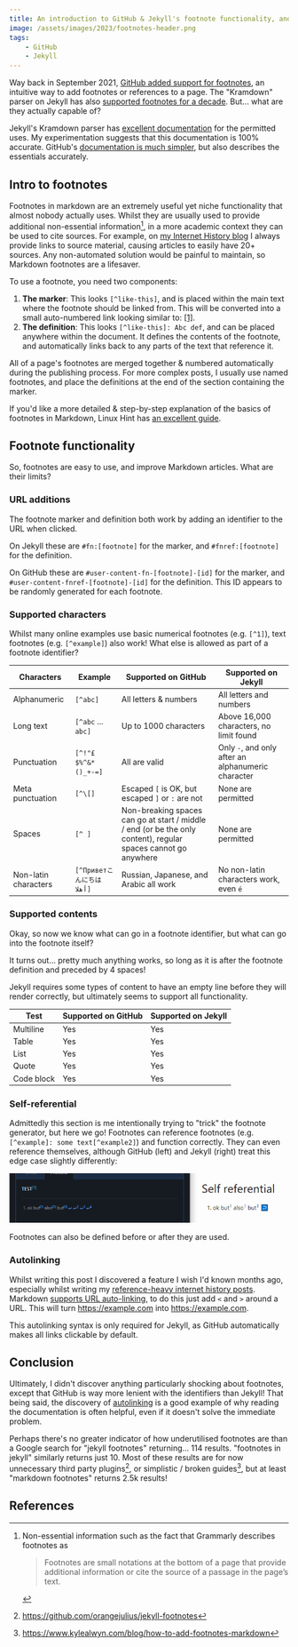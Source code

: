 ```yaml
---
title: An introduction to GitHub & Jekyll's footnote functionality, and finding its limits
image: /assets/images/2023/footnotes-header.png
tags:
    - GitHub
    - Jekyll
---
```


Way back in September 2021, [GitHub added support for footnotes](https://github.blog/changelog/2021-09-30-footnotes-now-supported-in-markdown-fields/), an intuitive way to add footnotes or references to a page. The "Kramdown" parser on Jekyll has also [supported footnotes for a decade](https://github.com/muan/scribble/issues/14#issuecomment-20422760). But... what are they actually capable of?

Jekyll's Kramdown parser has [excellent documentation](https://kramdown.gettalong.org/syntax.html#footnotes) for the permitted uses. My experimentation suggests that this documentation is 100% accurate. GitHub's [documentation is much simpler](https://docs.github.com/en/get-started/writing-on-github/getting-started-with-writing-and-formatting-on-github/basic-writing-and-formatting-syntax#footnotes), but also describes the essentials accurately. 

## Intro to footnotes

Footnotes in markdown are an extremely useful yet niche functionality that almost nobody actually uses. Whilst they are usually used to provide additional non-essential information[^footnote-definition], in a more academic context they can be used to cite sources. For example, on [my Internet History blog](https://history.jakelee.co.uk/) I always provide links to source material, causing articles to easily have 20+ sources. Any non-automated solution would be painful to maintain, so Markdown footnotes are a lifesaver.

To use a footnote, you need two components:

1. **The marker**: This looks `[^like-this]`, and is placed within the main text where the footnote should be linked from. This will be converted into a small auto-numbered link looking similar to: [[1]](#).
2. **The definition**: This looks `[^like-this]: Abc def`, and can be placed anywhere within the document. It defines the contents of the footnote, and automatically links back to any parts of the text that reference it.

All of a page's footnotes are merged together & numbered automatically during the publishing process. For more complex posts, I usually use named footnotes, and place the definitions at the end of the section containing the marker. 

If you'd like a more detailed & step-by-step explanation of the basics of footnotes in Markdown, Linux Hint has [an excellent guide](https://linuxhint.com/markdown-footnotes/).

[^footnote-definition]: Non-essential information such as the fact that Grammarly describes footnotes as 
    > Footnotes are small notations at the bottom of a page that provide additional information or cite the source of a passage in the page’s text.
    [^grammarly]

[^grammarly]: <https://www.grammarly.com/blog/footnotes/>

## Footnote functionality

So, footnotes are easy to use, and improve Markdown articles. What are their limits?

### URL additions

The footnote marker and definition both work by adding an identifier to the URL when clicked. 

On Jekyll these are `#fn:[footnote]` for the marker, and `#fnref:[footnote]` for the definition. 

On GitHub these are `#user-content-fn-[footnote]-[id]` for the marker, and `#user-content-fnref-[footnote]-[id]` for the definition. This ID appears to be randomly generated for each footnote.

### Supported characters

Whilst many online examples use basic numerical footnotes (e.g. `[^1]`), text footnotes (e.g. `[^example]`) also work! What else is allowed as part of a footnote identifier?

| Characters | Example | Supported on GitHub | Supported on Jekyll |
| --- | --- | --- | --- |
| Alphanumeric | `[^abc]` | All letters & numbers | All letters and numbers|
| Long text | `[^abc` ... `abc]` | Up to 1000 characters | Above 16,000 characters, no limit found |
| Punctuation | `[^!"£$%^&*()_+-=]` | All are valid | Only `-`, and only after an alphanumeric character |
| Meta punctuation | `[^\[]` | Escaped `[` is OK, but escaped `]` or `:` are not | None are permitted |
| Spaces | `[^ ]` | Non-breaking spaces can go at start / middle / end (or be the only content), regular spaces cannot go anywhere | None are permitted |
| Non-latin characters | `[^Приветこんにちはأهلا]` | Russian, Japanese, and Arabic all work | No non-latin characters work, even `é` |

### Supported contents

Okay, so now we know what can go in a footnote identifier, but what can go into the footnote itself?

It turns out... pretty much anything works, so long as it is after the footnote definition and preceded by 4 spaces! 

Jekyll requires some types of content to have an empty line before they will render correctly, but ultimately seems to support all functionality.

| Test | Supported on GitHub | Supported on Jekyll |
| --- | --- | --- |
| Multiline | Yes | Yes |
| Table | Yes | Yes |
| List | Yes | Yes |
| Quote | Yes | Yes |
| Code block | Yes | Yes |

### Self-referential

Admittedly this section is me intentionally trying to "trick" the footnote generator, but here we go! Footnotes can reference footnotes (e.g. `[^example]: some text[^example2]`) and function correctly. They can even reference themselves, although GitHub (left) and Jekyll (right) treat this edge case slightly differently:

[![](/assets/images/2023/footnotes-self.png)](/assets/images/2023/footnotes-self.png)

Footnotes can also be defined before or after they are used.

### Autolinking

Whilst writing this post I discovered a feature I wish I'd known months ago, especially whilst writing my [reference-heavy internet history posts](https://history.jakelee.co.uk/million-dollar-homepage/#references). Markdown [supports URL auto-linking](https://daringfireball.net/projects/markdown/syntax#autolink), to do this just add `<` and `>` around a URL. This will turn https://example.com into <https://example.com>.

This autolinking syntax is only required for Jekyll, as GitHub automatically makes all links clickable by default.

## Conclusion

Ultimately, I didn't discover anything particularly shocking about footnotes, except that GitHub is way more lenient with the identifiers than Jekyll! That being said, the discovery of [autolinking](#autolinking) is a good example of why reading the documentation is often helpful, even if it doesn't solve the immediate problem.

Perhaps there's no greater indicator of how underutilised footnotes are than a Google search for "jekyll footnotes" returning... 114 results. "footnotes in jekyll" similarly returns just 10. Most of these results are for now unnecessary third party plugins[^unnecessary], or simplistic / broken guides[^broken-guide], but at least "markdown footnotes" returns 2.5k results! 

[^unnecessary]: <https://github.com/orangejulius/jekyll-footnotes>
[^broken-guide]: <https://www.kylealwyn.com/blog/how-to-add-footnotes-markdown>


## References